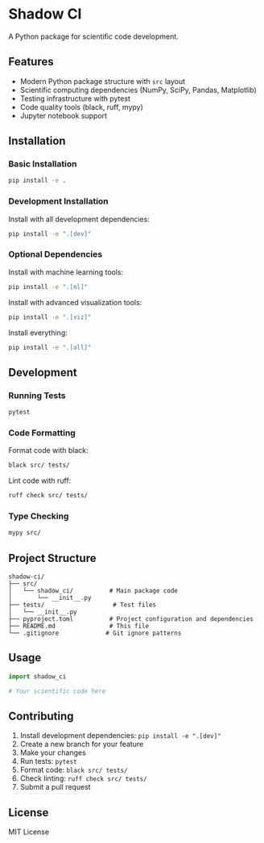 # Shadow CI

A Python package for scientific code development.

## Features

- Modern Python package structure with `src` layout
- Scientific computing dependencies (NumPy, SciPy, Pandas, Matplotlib)
- Testing infrastructure with pytest
- Code quality tools (black, ruff, mypy)
- Jupyter notebook support

## Installation

### Basic Installation

```bash
pip install -e .
```

### Development Installation

Install with all development dependencies:

```bash
pip install -e ".[dev]"
```

### Optional Dependencies

Install with machine learning tools:

```bash
pip install -e ".[ml]"
```

Install with advanced visualization tools:

```bash
pip install -e ".[viz]"
```

Install everything:

```bash
pip install -e ".[all]"
```

## Development

### Running Tests

```bash
pytest
```

### Code Formatting

Format code with black:

```bash
black src/ tests/
```

Lint code with ruff:

```bash
ruff check src/ tests/
```

### Type Checking

```bash
mypy src/
```

## Project Structure

```
shadow-ci/
├── src/
│   └── shadow_ci/          # Main package code
│       └── __init__.py
├── tests/                   # Test files
│   └── __init__.py
├── pyproject.toml          # Project configuration and dependencies
├── README.md               # This file
└── .gitignore             # Git ignore patterns
```

## Usage

```python
import shadow_ci

# Your scientific code here
```

## Contributing

1. Install development dependencies: `pip install -e ".[dev]"`
2. Create a new branch for your feature
3. Make your changes
4. Run tests: `pytest`
5. Format code: `black src/ tests/`
6. Check linting: `ruff check src/ tests/`
7. Submit a pull request

## License

MIT License
